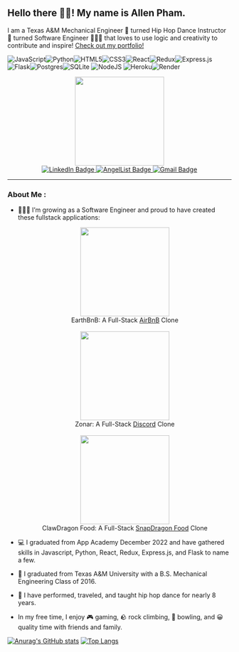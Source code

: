 ## Hello there 👋🏽! My name is Allen Pham. 

I am a Texas A&M Mechanical Engineer 🦾 turned Hip Hop Dance Instructor 🕺 turned Software Engineer 🧑🏽‍💻 that loves to use logic and creativity to contribute and inspire! <a href="https://allendpham.github.io/">Check out my portfolio!</a>

![JavaScript](https://img.shields.io/badge/javascript-%23323330.svg?style=for-the-badge&logo=javascript&logoColor=%23F7DF1E)![Python](https://img.shields.io/badge/python-3670A0?style=for-the-badge&logo=python&logoColor=ffdd54)![HTML5](https://img.shields.io/badge/html5-%23E34F26.svg?style=for-the-badge&logo=html5&logoColor=white)![CSS3](https://img.shields.io/badge/css3-%231572B6.svg?style=for-the-badge&logo=css3&logoColor=white)![React](https://img.shields.io/badge/react-%2320232a.svg?style=for-the-badge&logo=react&logoColor=%2361DAFB)![Redux](https://img.shields.io/badge/redux-%23593d88.svg?style=for-the-badge&logo=redux&logoColor=white)![Express.js](https://img.shields.io/badge/express.js-%23404d59.svg?style=for-the-badge&logo=express&logoColor=%2361DAFB)![Flask](https://img.shields.io/badge/flask-%23000.svg?style=for-the-badge&logo=flask&logoColor=white)![Postgres](https://img.shields.io/badge/postgres-%23316192.svg?style=for-the-badge&logo=postgresql&logoColor=white)![SQLite](https://img.shields.io/badge/sqlite-%2307405e.svg?style=for-the-badge&logo=sqlite&logoColor=white)	![NodeJS](https://img.shields.io/badge/node.js-6DA55F?style=for-the-badge&logo=node.js&logoColor=white)	![Heroku](https://img.shields.io/badge/heroku-%23430098.svg?style=for-the-badge&logo=heroku&logoColor=white)![Render](https://img.shields.io/badge/Render-%46E3B7.svg?style=for-the-badge&logo=render&logoColor=white)

<div id="header" align="center">
  <img src="https://i.imgur.com/aNq4G0j.gif" width="200"/>
  <div id="badges">
  
  <a href="https://www.linkedin.com/in/allen-pham/" target="_blank">
    <img src="https://img.shields.io/badge/LinkedIn-blue?style=for-the-badge&logo=linkedin&logoColor=white" alt="LinkedIn Badge"/>
  </a>
    
  <a href="https://angel.co/u/allen-pham-2" target="_blank">
    <img src="https://img.shields.io/badge/AngelList-%23D4D4D4.svg?style=for-the-badge&logo=AngelList&logoColor=black" alt="AngelList Badge"/>
  </a>
    
  <a href="mailto:allendpham@gmail.com" target="_blank">
    <img src="https://img.shields.io/badge/Gmail-D14836?style=for-the-badge&logo=gmail&logoColor=white" alt="Gmail Badge"/>
  </a>
  </div>
</div>

---

### About Me : 
- 🧑🏽‍💻 I’m growing as a Software Engineer and proud to have created these fullstack applications:
   <div id='projects' align="center">
            <div id='earthbnb' align="center">
              <a href="https://airbnb-aa-adpham.herokuapp.com/" target="_blank"><img src="https://i.imgur.com/82DMOew.png" width="200"/></a> <div>EarthBnB: A Full-Stack <a href="https://www.airbnb.com/" target="_blank">AirBnB</a> Clone</div>
      </div>
   <br>
   <div id='projects' align="center">
            <div id='zonar' align="center">
              <a href="https://aa-zonar.onrender.com" target="_blank"><img src="https://i.imgur.com/9qICNx0.png" width="200"/></a> <div>Zonar: A Full-Stack <a href="https://discord.com/" target="_blank">Discord</a> Clone</div>
      </div>
   <br>
   <div id='projects' align="center">
            <div id='clawdragon' align="center">
              <a href="https://aa-clawdragonfood.onrender.com" target="_blank"><img src="https://i.imgur.com/mPUOAfG.png" width="200"/></a> <div>ClawDragon Food: A Full-Stack <a href="https://snapdragonfood.com/" target="_blank">SnapDragon Food</a> Clone</div>
      </div>
   </div>
- 💻 I graduated from App Academy December 2022 and have gathered skills in Javascript, Python, React, Redux, Express.js, and Flask to name a few.

- 🦾 I graduated from Texas A&M University with a B.S. Mechanical Engineering Class of 2016.

- 🕺 I have performed, traveled, and taught hip hop dance for nearly 8 years.

- In my free time, I enjoy 🎮 gaming, 🪨 rock climbing, 🎳 bowling, and 😀 quality time with friends and family.


[![Anurag's GitHub stats](https://github-readme-stats.vercel.app/api?username=Allendpham&show_icons=true&theme=radical)](https://github.com/anuraghazra/github-readme-stats)
[![Top Langs](https://github-readme-stats.vercel.app/api/top-langs/?username=Allendpham&theme=radical&layout=compact)](https://github.com/anuraghazra/github-readme-stats) 

